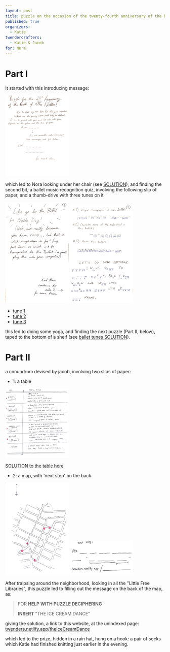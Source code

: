 ```yaml
---
layout: post
title: puzzle on the occasion of the twenty-fourth anniversary of the birth of The Norbler
published: true 
organizers: 
  - Katie
twendercrafters:
  - Katie & Jacob
for: Nora
---
```



# Part I

It started with this introducing message:

<a  href="part1/first.jpg"><img src="part1/first.jpg" width="200"/></a>

which led to Nora looking under her chair (see [SOLUTION](part1-solns/soln_first.jpg)), and finding the second bit, a ballet music recognition quiz, involving the following slip of paper, and a thumb-drive with three tunes on it

<a  href="part1/ballet-tunes1.jpg"><img src="part1/ballet-tunes1.jpg" width="200"/></a>
<a  href="part1/ballet-tunes.jpg"><img src="part1/ballet-tunes.jpg" width="200"/></a>

- [tune 1](part1/ballet-music/Ballet1.m4a)
- [tune 2](part1/ballet-music/Ballet2.m4a)
- [tune 3](part1/ballet-music/Ballet3.m4a)

this led to doing some yoga, and finding the next puzzle (Part II, below), taped to the bottom of a shelf (see [ballet tunes SOLUTION](part1-solns/soln_ballet-tunes.jpg)).  

# Part II

a conundrum devised by jacob, involving two slips of paper: 

- 1: a table

<a  href="part2/at-youll-find.jpg"><img src="part2/at-youll-find.jpg" width="200"/></a>

[SOLUTION to the table here](part2-solns/soln_at-youll-find.jpg)

- 2: a map, with 'next step' on the back

<a  href="part2/map.jpg"><img src="part2/map.jpg" width="200"/></a>
<a  href="part2/next-step.jpg"><img src="part2/next-step.jpg" width="200"/></a>

After traipsing around the neighborhood, looking in all the "Little Free Libraries", this puzzle led to filling out the message on the back of the map, as:

> FOR **HELP WITH PUZZLE DECIPHERING**
> 
> **INSERT** "THE ICE CREAM DANCE"
> 

giving the solution, a link to this website, at the unindexed page: [twenders.netlify.app/theIceCreamDance](http://twenders.netlify.app/theIceCreamDance)    

which led to the prize, hidden in a rain hat, hung on a hook: a pair of socks which Katie had finished knitting just earlier in the evening.
